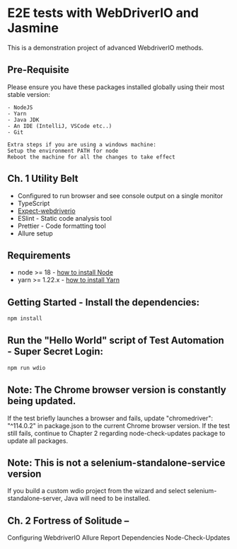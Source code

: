 # E2E tests with WebDriverIO and Jasmine


This is a demonstration project of advanced WebdriverIO methods.

## Pre-Requisite
Please ensure you have these packages installed globally using their most stable version:
```
- NodeJS
- Yarn
- Java JDK
- An IDE (IntelliJ, VSCode etc..)
- Git

Extra steps if you are using a windows machine:
Setup the environment PATH for node
Reboot the machine for all the changes to take effect
```

## Ch. 1 Utility Belt
-   Configured to run browser and see console output on a single monitor 
-   TypeScript 
-   [Expect-webdriverio](https://github.com/webdriverio/expect-webdriverio)
-   ESlint - Static code analysis tool
-   Prettier - Code formatting tool
-   Allure setup 

## Requirements
-   node >= 18 - [how to install Node](https://nodejs.org/en/download/)
-   yarn >= 1.22.x - [how to install Yarn](https://classic.yarnpkg.com/lang/en/docs/install/)

## Getting Started - Install the dependencies:
```powershell / zsh
npm install
```

## Run the "Hello World" script of Test Automation - Super Secret Login:
```powershell / zsh
npm run wdio
```

## Note: The Chrome browser version is constantly being updated. 
If the test briefly launches a browser and fails, update "chromedriver": "^114.0.2" in package.json to the current Chrome browser version.
If the test still fails, continue to Chapter 2 regarding node-check-updates package to update all packages.

## Note: This is not a selenium-standalone-service version
If you build a custom wdio project from the wizard and select selenium-standalone-server, Java will need to be installed.



## Ch. 2 Fortress of Solitude – 
Configuring WebdriverIO 
Allure Report Dependencies
Node-Check-Updates 